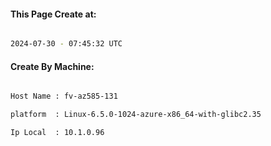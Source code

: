 
   
#### This Page Create at:

```bash

2024-07-30 - 07:45:32 UTC

```

#### Create By Machine:

```bash

Host Name : fv-az585-131

platform  : Linux-6.5.0-1024-azure-x86_64-with-glibc2.35

Ip Local  : 10.1.0.96

```

